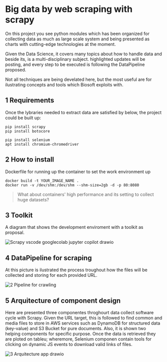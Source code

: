 # Big data by web scraping with scrapy

On this project you see python modules which has been organized for collecting data as much as large scale system and being presented as charts with cutting-edge technologies at the moment.

Given the Data Science, it covers many topics about how to handle data and beside its, is a multi-disciplinary subject. highlighted updates will be posting, and every step to be executed is following the DataPipeline proposed. 

Not all techniques are being develated here, but the most useful are for ilustrating concepts and tools which Biosoft exploits with.

## 1 Requirements
Once the lybraries needed to extract data are satisfied by below, the project could be built up:
````
pip install scrapy
pip install botocore

pip install selenium
apt install chromium-chromedriver
````

## 2 How to install
Dockerfile for running up the container to set the work environment up
````
docker build -t YOUR_IMAGE_NAME .
docker run -v /dev/shm:/dev/shm --shm-size=2gb -d -p 80:8080 
````
> What about containers' high performance and its setting to collect huge datasets?

## 3 Toolkit
A diagram that shows the development enviroment with a toolkit as proposal.

![Scrapy vscode googlecolab jupyter copilot drawio](https://user-images.githubusercontent.com/23003922/197101333-74d73aaf-6bb1-4903-aed5-a3ff8828c4a9.png)

## 4 DataPipeline for scraping
At this picture is ilustrated the process troughout how the files will be collected and storing for each provided URL.

![2 Pipeline for crawling](https://user-images.githubusercontent.com/23003922/197236447-821a2283-a365-4a03-9176-512f5eb91e1e.png)

## 5 Arquitecture of component design 
Here are presented three componentes throghourt data collect software cycle with Scrapy. Given the URL target, this is followed to find common and media files to store in AWS services such as DynamoDB for structured data (key-value) and S3 Bucket for pure documents. Also, it is shown two helping components for specific purpose. Once the data is retrieved they are ploted on tableu; wheremore, Selenium componen contain tools for clicking on dynamic JS events to download valid links of files.

![3 Arquitecture app drawio](https://user-images.githubusercontent.com/23003922/204070509-1856bca9-f38c-4733-99c5-af7b92962b8c.png)
